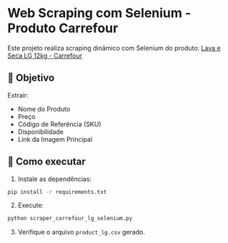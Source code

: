 # Web Scraping com Selenium - Produto Carrefour

Este projeto realiza scraping dinâmico com Selenium do produto:
[Lava e Seca LG 12kg - Carrefour](https://www.carrefour.com.br/lava-e-seca-smart-lg-vc4-12kg-branca-com-inteligencia-artificial-aidd-cv5012wc4-220v-3410862/p)

## 🎯 Objetivo

Extrair:
- Nome do Produto
- Preço
- Código de Referência (SKU)
- Disponibilidade
- Link da Imagem Principal

## 🚀 Como executar

1. Instale as dependências:
```bash
pip install -r requirements.txt
```

2. Execute:
```bash
python scraper_carrefour_lg_selenium.py
```

3. Verifique o arquivo `product_lg.csv` gerado.
